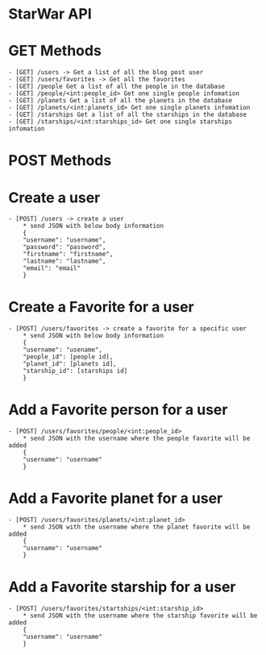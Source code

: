 # StarWar API

# GET Methods

    - [GET] /users -> Get a list of all the blog post user
    - [GET] /users/favorites -> Get all the favorites
    - [GET] /people Get a list of all the people in the database
    - [GET] /people/<int:people_id> Get one single people infomation
    - [GET] /planets Get a list of all the planets in the database
    - [GET] /planets/<int:planets_id> Get one single planets infomation
    - [GET] /starships Get a list of all the starships in the database
    - [GET] /starships/<int:starships_id> Get one single starships infomation

# POST Methods

# Create a user

    - [POST] /users -> create a user
        * send JSON with below body information
        {
        "username": "username",
        "password": "password",
        "firstname": "firstname",
        "lastname": "lastname",
        "email": "email"
        }

# Create a Favorite for a user

    - [POST] /users/favorites -> create a favorite for a specific user
        * send JSON with below body information
        {
        "username": "usename",
        "people_id": [people id],
        "planet_id": [planets id],
        "starship_id": [starships id]
        }

# Add a Favorite person for a user

    - [POST] /users/favorites/people/<int:people_id>
        * send JSON with the username where the people favorite will be added
        {
        "username": "username"
        }
# Add a Favorite planet for a user

    - [POST] /users/favorites/planets/<int:planet_id>
        * send JSON with the username where the planet favorite will be added
        {
        "username": "username"
        }

# Add a Favorite starship for a user

    - [POST] /users/favorites/startships/<int:starship_id>
        * send JSON with the username where the starship favorite will be added
        {
        "username": "username"
        }
    
